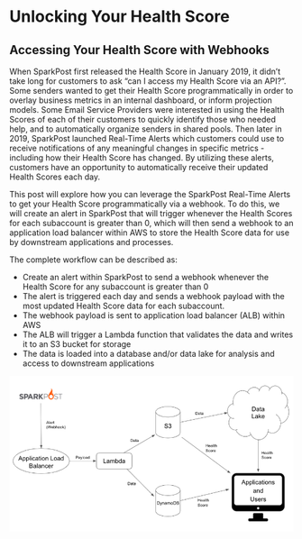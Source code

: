 # Unlocking Your Health Score
## Accessing Your Health Score with Webhooks


When SparkPost first released the Health Score in January 2019, it didn’t take long for customers to ask “can I access my Health Score via an API?”.  Some senders wanted to get their Health Score programmatically in order to overlay business metrics in an internal dashboard, or inform projection models.  Some Email Service Providers were interested in using the Health Scores of each of their customers to quickly identify those who needed help, and to automatically organize senders in shared pools.  Then later in 2019, SparkPost launched Real-Time Alerts which customers could use to receive notifications of any meaningful changes in specific metrics - including how their Health Score has changed.  By utilizing these alerts, customers have an opportunity to automatically receive their updated Health Scores each day.

This post will explore how you can leverage the SparkPost Real-Time Alerts to get your Health Score programmatically via a webhook.  To do this, we will create an alert in SparkPost that will trigger whenever the Health Scores for each subaccount is greater than 0, which will then send a webhook to an application load balancer within AWS to store the Health Score data for use by downstream applications and processes.

The complete workflow can be described as:
* Create an alert within SparkPost to send a webhook whenever the Health Score for any subaccount is greater than 0
* The alert is triggered each day and sends a webhook payload with the most updated Health Score data for each subaccount. 
* The webhook payload is sent to application load balancer (ALB) within AWS
* The ALB will trigger a Lambda function that validates the data and writes it to an S3 bucket for storage
* The data is loaded into a database and/or data lake for analysis and access to downstream applications

![Flowchart](/img/hs_alert_flowchart.png)
